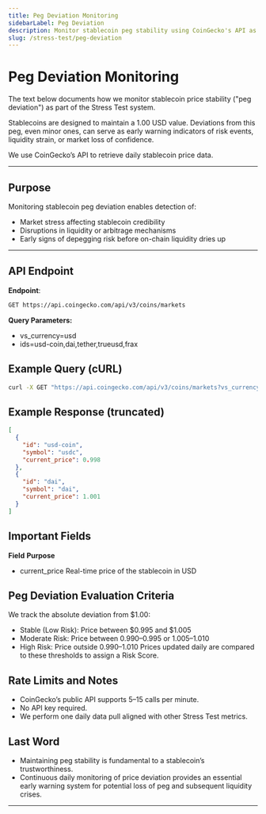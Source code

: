 ```yaml
---
title: Peg Deviation Monitoring
sidebarLabel: Peg Deviation
description: Monitor stablecoin peg stability using CoinGecko's API as part of the Stress Test framework.
slug: /stress-test/peg-deviation
---
```


# Peg Deviation Monitoring

The text below documents how we monitor stablecoin price stability ("peg deviation") as part of the Stress Test system.

Stablecoins are designed to maintain a 1.00 USD value.
Deviations from this peg, even minor ones, can serve as early warning indicators of risk events, liquidity strain, or market loss of confidence.

We use CoinGecko’s API to retrieve daily stablecoin price data.

---

## Purpose

Monitoring stablecoin peg deviation enables detection of:

- Market stress affecting stablecoin credibility
- Disruptions in liquidity or arbitrage mechanisms
- Early signs of depegging risk before on-chain liquidity dries up

---

## API Endpoint

**Endpoint**:
```bash
GET https://api.coingecko.com/api/v3/coins/markets
```

**Query Parameters:**
- vs_currency=usd
- ids=usd-coin,dai,tether,trueusd,frax

## Example Query (cURL)

```bash
curl -X GET "https://api.coingecko.com/api/v3/coins/markets?vs_currency=usd&ids=usd-coin,dai,tether,trueusd,frax"
```

## Example Response (truncated)

```json
[
  {
    "id": "usd-coin",
    "symbol": "usdc",
    "current_price": 0.998
  },
  {
    "id": "dai",
    "symbol": "dai",
    "current_price": 1.001
  }
]
```

## Important Fields

**Field**	     **Purpose**
- current_price	 Real-time price of the stablecoin in USD

## Peg Deviation Evaluation Criteria

We track the absolute deviation from $1.00:
- Stable (Low Risk): Price between $0.995 and $1.005
- Moderate Risk: Price between $0.990–$0.995 or $1.005–$1.010
- High Risk: Price outside $0.990–$1.010
Prices updated daily are compared to these thresholds to assign a Risk Score.

## Rate Limits and Notes

- CoinGecko’s public API supports 5–15 calls per minute.
- No API key required.
- We perform one daily data pull aligned with other Stress Test metrics.

## Last Word

- Maintaining peg stability is fundamental to a stablecoin’s trustworthiness.
- Continuous daily monitoring of price deviation provides an essential early warning system for potential loss of peg and subsequent liquidity crises.

---